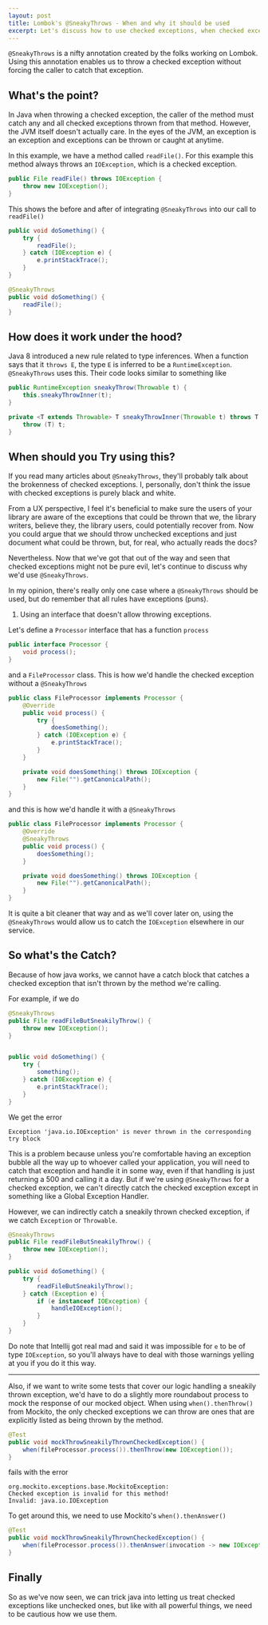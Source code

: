 ```yaml
---
layout: post
title: Lombok's @SneakyThrows - When and why it should be used
excerpt: Let's discuss how to use checked exceptions, when checked exceptions get in the way of us working, and how we can utilize Lombok's @SneakyThrows to handle checked exceptions.
---
```


`@SneakyThrows` is a nifty annotation created by the folks working on Lombok. Using this annotation enables us to throw a checked exception without forcing the caller to catch that exception. 

## What's the point? 

In Java when throwing a checked exception, the caller of the method must catch any and all checked exceptions thrown from that method. However, the JVM itself doesn't actually care. In the eyes of the JVM, an exception is an exception and exceptions can be thrown or caught at anytime. 

In this example, we have a method called `readFile()`. For this example this method always throws an `IOException`, which is a checked exception.

```java
public File readFile() throws IOException {
    throw new IOException();
}
```

This shows the before and after of integrating `@SneakyThrows` into our call to `readFile()`

```java
public void doSomething() {
    try {
        readFile();
    } catch (IOException e) {
        e.printStackTrace();
    }
}

@SneakyThrows
public void doSomething() {
    readFile();
}
```

## How does it work under the hood?

Java 8 introduced a new rule related to type inferences. When a function says that it `throws E`, the type `E` is inferred to be a `RuntimeException`. `@SneakyThrows` uses this. Their code looks similar to something like 

```java
public RuntimeException sneakyThrow(Throwable t) {
    this.sneakyThrowInner(t);
}

private <T extends Throwable> T sneakyThrowInner(Throwable t) throws T {
    throw (T) t;
}
```

## When should you Try using this? 

If you read many articles about `@SneakyThrows`, they'll probably talk about the brokenness of checked exceptions. I, personally, don't think the issue with checked exceptions is purely black and white. 

From a UX perspective, I feel it's beneficial to make sure the users of your library are aware of the exceptions that could be thrown that we, the library writers, believe they, the library users, could potentially recover from. Now you could argue that we should throw unchecked exceptions and just document what could be thrown, but, for real, who actually reads the docs? 

Nevertheless. Now that we've got that out of the way and seen that checked exceptions might not be pure evil, let's continue to discuss why we'd use `@SneakyThrows`.

In my opinion, there's really only one case where a `@SneakyThrows` should be used, but do remember that all rules have exceptions (puns). 

1. Using an interface that doesn't allow throwing exceptions.

Let's define a `Processor` interface that has a function `process`

```java
public interface Processor {
    void process();
}
```

and a `FileProcessor` class. This is how we'd handle the checked exception without a `@SneakyThrows`

```java 
public class FileProcessor implements Processor {
    @Override
    public void process() {
        try {
            doesSomething();
        } catch (IOException e) {
            e.printStackTrace();
        }
    }

    private void doesSomething() throws IOException {
        new File("").getCanonicalPath();
    }
}
```

and this is how we'd handle it with a `@SneakyThrows`

```java 
public class FileProcessor implements Processor {
    @Override
    @SneakyThrows
    public void process() {
        doesSomething();
    }

    private void doesSomething() throws IOException {
        new File("").getCanonicalPath();
    }
}
```

It is quite a bit cleaner that way and as we'll cover later on, using the `@SneakyThrows` would allow us to catch the `IOException` elsewhere in our service. 

## So what's the Catch?

Because of how java works, we cannot have a catch block that catches a checked exception that isn't thrown by the method we're calling. 

For example, if we do

```java
@SneakyThrows
public File readFileButSneakilyThrow() {
    throw new IOException();
}


public void doSomething() {
    try {
        something();
    } catch (IOException e) {
        e.printStackTrace();
    }
}
```

We get the error

```text
Exception 'java.io.IOException' is never thrown in the corresponding try block
```

This is a problem because unless you're comfortable having an exception bubble all the way up to whoever called your application, you will need to catch that exception and handle it in some way, even if that handling is just returning a 500 and calling it a day. But if we're using `@SneakyThrows` for a checked exception, we can't directly catch the checked exception except in something like a Global Exception Handler.

However, we can indirectly catch a sneakily thrown checked exception, if we catch `Exception` or `Throwable`. 

```java
@SneakyThrows
public File readFileButSneakilyThrow() {
    throw new IOException();
}

public void doSomething() {
    try {
        readFileButSneakilyThrow();
    } catch (Exception e) {
        if (e instanceof IOException) {
            handleIOException();
        }
    }
}
```

Do note that Intellij got real mad and said it was impossible for `e` to be of type `IOException`, so you'll always have to deal with those warnings yelling at you if you do it this way.

---

Also, if we want to write some tests that cover our logic handling a sneakily thrown exception, we'd have to do a slightly more roundabout process to mock the response of our mocked object. When using `when().thenThrow()` from Mockito, the only checked exceptions we can throw are ones that are explicitly listed as being thrown by the method. 

```java
@Test
public void mockThrowSneakilyThrownCheckedException() {
    when(fileProcessor.process()).thenThrow(new IOException());
}
```

fails with the error

```text
org.mockito.exceptions.base.MockitoException: 
Checked exception is invalid for this method!
Invalid: java.io.IOException
```

To get around this, we need to use Mockito's `when().thenAnswer()`

```java 
@Test
public void mockThrowSneakilyThrownCheckedException() {
    when(fileProcessor.process()).thenAnswer(invocation -> new IOException());
}
```

## Finally

So as we've now seen, we can trick java into letting us treat checked exceptions like unchecked ones, but like with all powerful things, we need to be cautious how we use them.
